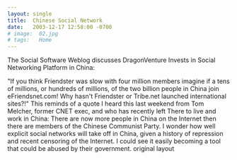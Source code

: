 ```yaml
---
layout: single
title:  Chinese Social Network
date:   2003-12-17 12:58:00 -0700
# image:  02.jpg
# tags:   Home
---
```


The Social Software Weblog discusses DragonVenture Invests in Social Networking Platform in China:

"If you think Friendster was slow with four million members imagine if a tens of millions, or hundreds of millions, of the two billion people in China join eFriendsnet.com! Why hasn't Friendster or Tribe.net launched international sites?!"
This reminds of a quote I heard this last weekend from Tom Melcher, former CNET exec, and who has recently left There to live and work in China:
There are now more people in China on the Internet then there are members of the Chinese Communist Party.
I wonder how well explicit social networks will take off in China, given a history of repression and recent censoring of the Internet. I could see it easily becoming a tool that could be abused by their government.
original layout
